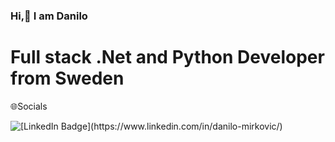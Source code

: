 ### Hi,👋 I am Danilo
# Full stack .Net and Python Developer from Sweden

🌐Socials
<div id="badges">
  <img src="https://img.shields.io/badge/LinkedIn-blue?style=for-the-badge&logo=linkedin&logoColor=white" alt="[LinkedIn Badge](https://www.linkedin.com/in/danilo-mirkovic/)"/>
</div>
